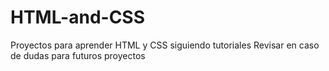 # HTML-and-CSS
Proyectos para aprender HTML y CSS siguiendo tutoriales
Revisar en caso de dudas para futuros proyectos
